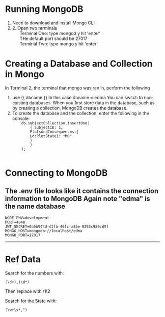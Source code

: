 # Running MongoDB

<ol>
<li> Need to download and install Mongo CLI</li>
<li> 2. Open two terminals
<ul>Terminal One: type mongod y hit 'enter'</br>
    THe default port should be 27017
</ul>
<ul>Terminal Two: type mongo y hit 'enter'
</li>
</ol>

# Creating a Database and Collection in Mongo
In Terminal 2, the terminal that mongo was ran in, perform the following
<ol>
<li>use {{ dbname }} In this case dbname = edma 
You can switch to non-existing databases. When you first store data in the database, such as by creating a collection, MongoDB creates the database. 
</li>
<li>
To create the database and the collection, enter the following in the console:
<code>
    db.subjectCollection.insertOne( 
        { SubjectID: 1,
        PlotsAndConsequences:{
        LocPlotState1: "MD"
        } 
        } 
    );
    </code>
</li>
</ol>

# Connecting to MongoDB 

The .env file looks like it contains the connection information to MongoDB
Again note "edma" is the name database
------
    NODE_ENV=development
    PORT=4040
    JWT_SECRET=0a6b944d-d2fb-46fc-a85e-0295c986cd9f
    MONGO_HOST=mongodb://localhost/edma
    MONGO_PORT=27017
------

# Ref Data

Search for the numbers with:

`(\d+),(\d*)`

Then replace with \1\2

Search for the State with:

`(\w+\s*,")`
